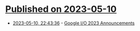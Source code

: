 # [Published on 2023-05-10](index.md)

* [2023-05-10, 22:43:36](https://lobste.rs/s/n0mcqh/google_i_o_2023_announcements) - [Google I/O 2023 Announcements](https://lobste.rs/s/n0mcqh/google_i_o_2023_announcements)
